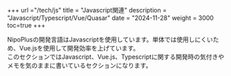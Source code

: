 +++
url ="/tech/js"
title = "Javascript関連"
description = "Javascript/Typescript/Vue/Quasar"
date = "2024-11-28"
weight = 3000
toc=true
+++

NipoPlusの開発言語はJavascriptを使用しています。単体では使用しにくいため、Vue.jsを使用して開発効率を上げています。  
このセクションではJavascript、Vue.js、Typescriptに関する開発時の気付きやメモを気のままに書いているセクションになります。
